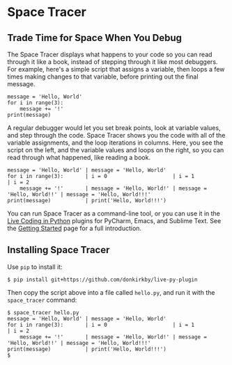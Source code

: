 Space Tracer
============
Trade Time for Space When You Debug
-----------------------------------
The Space Tracer displays what happens to your code so you can read through it
like a book, instead of stepping through it like most debuggers. For example,
here's a simple script that assigns a variable, then loops a few times making
changes to that variable, before printing out the final message.

    message = 'Hello, World'
    for i in range(3):
        message += '!'
    print(message)
   
A regular debugger would let you set break points, look at variable values, and
step through the code. Space Tracer shows you the code with all of the
variable assignments, and the loop iterations in columns. Here, you see the
script on the left, and the variable values and loops on the right, so you can
read through what happened, like reading a book.

    message = 'Hello, World' | message = 'Hello, World' 
    for i in range(3):       | i = 0                     | i = 1                      | i = 2 
        message += '!'       | message = 'Hello, World!' | message = 'Hello, World!!' | message = 'Hello, World!!!' 
    print(message)           | print('Hello, World!!!') 

You can run Space Tracer as a command-line tool, or you can use it in the
[Live Coding in Python] plugins for PyCharm, Emacs, and Sublime Text. See the
[Getting Started] page for a full introduction.

Installing Space Tracer
-----------------------
Use `pip` to install it:

    $ pip install git+https://github.com/donkirkby/live-py-plugin

Then copy the script above into a file called `hello.py`, and run it with the
`space_tracer` command:

    $ space_tracer hello.py
    message = 'Hello, World' | message = 'Hello, World' 
    for i in range(3):       | i = 0                     | i = 1                      | i = 2 
        message += '!'       | message = 'Hello, World!' | message = 'Hello, World!!' | message = 'Hello, World!!!' 
    print(message)           | print('Hello, World!!!') 
    $

[Live Coding in Python]: https://donkirkby.github.io/live-py-plugin/
[Getting Started]: https://donkirkby.github.io/live-py-plugin/starting_space_tracer
